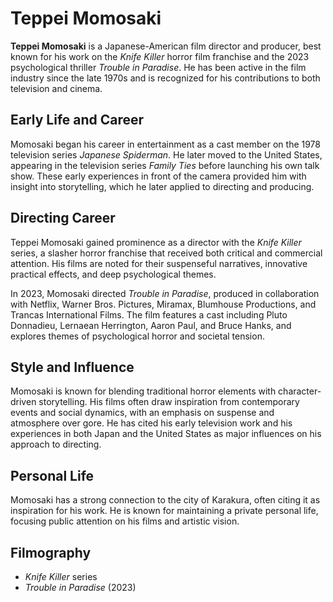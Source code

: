 # Teppei Momosaki

**Teppei Momosaki** is a Japanese-American film director and producer, best known for his work on the *Knife Killer* horror film franchise and the 2023 psychological thriller *Trouble in Paradise*. He has been active in the film industry since the late 1970s and is recognized for his contributions to both television and cinema.

## Early Life and Career

Momosaki began his career in entertainment as a cast member on the 1978 television series *Japanese Spiderman*. He later moved to the United States, appearing in the television series *Family Ties* before launching his own talk show. These early experiences in front of the camera provided him with insight into storytelling, which he later applied to directing and producing.

## Directing Career

Teppei Momosaki gained prominence as a director with the *Knife Killer* series, a slasher horror franchise that received both critical and commercial attention. His films are noted for their suspenseful narratives, innovative practical effects, and deep psychological themes.

In 2023, Momosaki directed *Trouble in Paradise*, produced in collaboration with Netflix, Warner Bros. Pictures, Miramax, Blumhouse Productions, and Trancas International Films. The film features a cast including Pluto Donnadieu, Lernaean Herrington, Aaron Paul, and Bruce Hanks, and explores themes of psychological horror and societal tension.

## Style and Influence

Momosaki is known for blending traditional horror elements with character-driven storytelling. His films often draw inspiration from contemporary events and social dynamics, with an emphasis on suspense and atmosphere over gore. He has cited his early television work and his experiences in both Japan and the United States as major influences on his approach to directing.

## Personal Life

Momosaki has a strong connection to the city of Karakura, often citing it as inspiration for his work. He is known for maintaining a private personal life, focusing public attention on his films and artistic vision.

## Filmography

- *Knife Killer* series  
- *Trouble in Paradise* (2023)
